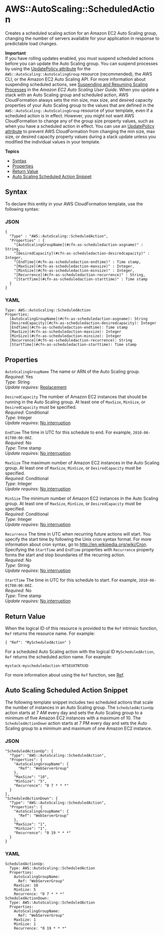 # AWS::AutoScaling::ScheduledAction<a name="aws-resource-as-scheduledaction"></a>

Creates a scheduled scaling action for an Amazon EC2 Auto Scaling group, changing the number of servers available for your application in response to predictable load changes\.

**Important**  
If you have rolling updates enabled, you must suspend scheduled actions before you can update the Auto Scaling group\. You can suspend processes by using the [UpdatePolicy attribute](aws-attribute-updatepolicy.md) for the `AWS::AutoScaling::AutoScalingGroup` resource \(recommended\), the AWS CLI, or the Amazon EC2 Auto Scaling API\. For more information about suspending scheduled actions, see [Suspending and Resuming Scaling Processes](https://docs.aws.amazon.com/autoscaling/ec2/userguide/as-suspend-resume-processes.html) in the *Amazon EC2 Auto Scaling User Guide*\.
When you update a stack with an Auto Scaling group and scheduled action, AWS CloudFormation always sets the min size, max size, and desired capacity properties of your Auto Scaling group to the values that are defined in the `AWS::AutoScaling::AutoScalingGroup` resource of your template, even if a scheduled action is in effect\. However, you might not want AWS CloudFormation to change any of the group size property values, such as when you have a scheduled action in effect\. You can use an [UpdatePolicy attribute](aws-attribute-updatepolicy.md) to prevent AWS CloudFormation from changing the min size, max size, or desired capacity property values during a stack update unless you modified the individual values in your template\.

**Topics**
+ [Syntax](#aws-resource-autoscaling-scheduledaction-syntax)
+ [Properties](#w13ab1c21c10c42c30c11)
+ [Return Value](#w13ab1c21c10c42c30c13)
+ [Auto Scaling Scheduled Action Snippet](#w13ab1c21c10c42c30c15)

## Syntax<a name="aws-resource-autoscaling-scheduledaction-syntax"></a>

To declare this entity in your AWS CloudFormation template, use the following syntax:

### JSON<a name="aws-resource-autoscaling-scheduledaction-syntax.json"></a>

```
{
  "Type" : "AWS::AutoScaling::ScheduledAction",
  "Properties" : {
    "[AutoScalingGroupName](#cfn-as-scheduledaction-asgname)" : String,
    "[DesiredCapacity](#cfn-as-scheduledaction-desiredcapacity)" : Integer,
    "[EndTime](#cfn-as-scheduledaction-endtime)" : Time stamp,
    "[MaxSize](#cfn-as-scheduledaction-maxsize)" : Integer,
    "[MinSize](#cfn-as-scheduledaction-minsize)" : Integer,
    "[Recurrence](#cfn-as-scheduledaction-recurrence)" : String,
    "[StartTime](#cfn-as-scheduledaction-starttime)" : Time stamp
  }
}
```

### YAML<a name="aws-resource-autoscaling-scheduledaction-syntax.yaml"></a>

```
Type: AWS::AutoScaling::ScheduledAction
Properties:
  [AutoScalingGroupName](#cfn-as-scheduledaction-asgname): String
  [DesiredCapacity](#cfn-as-scheduledaction-desiredcapacity): Integer
  [EndTime](#cfn-as-scheduledaction-endtime): Time stamp
  [MaxSize](#cfn-as-scheduledaction-maxsize): Integer
  [MinSize](#cfn-as-scheduledaction-minsize): Integer
  [Recurrence](#cfn-as-scheduledaction-recurrence): String
  [StartTime](#cfn-as-scheduledaction-starttime): Time stamp
```

## Properties<a name="w13ab1c21c10c42c30c11"></a>

`AutoScalingGroupName`  <a name="cfn-as-scheduledaction-asgname"></a>
The name or ARN of the Auto Scaling group\.  
*Required*: Yes  
*Type*: String  
*Update requires*: [Replacement](using-cfn-updating-stacks-update-behaviors.md#update-replacement)

`DesiredCapacity`  <a name="cfn-as-scheduledaction-desiredcapacity"></a>
The number of Amazon EC2 instances that should be running in the Auto Scaling group\. At least one of `MaxSize`, `MinSize`, or `DesiredCapacity` must be specified\.  
*Required*: Conditional  
*Type*: Integer  
*Update requires*: [No interruption](using-cfn-updating-stacks-update-behaviors.md#update-no-interrupt)

`EndTime`  <a name="cfn-as-scheduledaction-endtime"></a>
The time in UTC for this schedule to end\. For example, `2010-06-01T00:00:00Z`\.  
*Required*: No  
*Type*: Time stamp  
*Update requires*: [No interruption](using-cfn-updating-stacks-update-behaviors.md#update-no-interrupt)

`MaxSize`  <a name="cfn-as-scheduledaction-maxsize"></a>
The maximum number of Amazon EC2 instances in the Auto Scaling group\. At least one of `MaxSize`, `MinSize`, or `DesiredCapacity` must be specified\.  
*Required*: Conditional  
*Type*: Integer  
*Update requires*: [No interruption](using-cfn-updating-stacks-update-behaviors.md#update-no-interrupt)

`MinSize`  <a name="cfn-as-scheduledaction-minsize"></a>
The minimum number of Amazon EC2 instances in the Auto Scaling group\. At least one of `MaxSize`, `MinSize`, or `DesiredCapacity` must be specified\.  
*Required*: Conditional  
*Type*: Integer  
*Update requires*: [No interruption](using-cfn-updating-stacks-update-behaviors.md#update-no-interrupt)

`Recurrence`  <a name="cfn-as-scheduledaction-recurrence"></a>
The time in UTC when recurring future actions will start\. You specify the start time by following the Unix cron syntax format\. For more information about cron syntax, go to [http://en\.wikipedia\.org/wiki/Cron](http://en.wikipedia.org/wiki/Cron)\.  
Specifying the `StartTime` and `EndTime` properties with `Recurrence` property forms the start and stop boundaries of the recurring action\.  
*Required*: No  
*Type*: String  
*Update requires*: [No interruption](using-cfn-updating-stacks-update-behaviors.md#update-no-interrupt)

`StartTime`  <a name="cfn-as-scheduledaction-starttime"></a>
The time in UTC for this schedule to start\. For example, `2010-06-01T00:00:00Z`\.  
*Required*: No  
*Type*: Time stamp  
*Update requires*: [No interruption](using-cfn-updating-stacks-update-behaviors.md#update-no-interrupt)

## Return Value<a name="w13ab1c21c10c42c30c13"></a>

When the logical ID of this resource is provided to the `Ref` intrinsic function, `Ref` returns the resource name\. For example:

```
{ "Ref": "MyScheduledAction" }
```

For a scheduled Auto Scaling action with the logical ID `MyScheduledAction`, `Ref` returns the scheduled action name\. For example:

`mystack-myscheduledaction-NT5EUXTNTXXD`

For more information about using the `Ref` function, see [Ref](intrinsic-function-reference-ref.md)\.

## Auto Scaling Scheduled Action Snippet<a name="w13ab1c21c10c42c30c15"></a>

The following template snippet includes two scheduled actions that scale the number of instances in an Auto Scaling group\. The `ScheduledActionUp` action starts at 7 AM every day and sets the Auto Scaling group to a minimum of five Amazon EC2 instances with a maximum of 10\. The `ScheduledActionDown` action starts at 7 PM every day and sets the Auto Scaling group to a minimum and maximum of one Amazon EC2 instance\.

### JSON<a name="aws-resource-autoscaling-scheduledaction-example.json"></a>

```
"ScheduledActionUp": {
  "Type": "AWS::AutoScaling::ScheduledAction",
  "Properties": {
    "AutoScalingGroupName": {
      "Ref": "WebServerGroup"
    },
    "MaxSize": "10",
    "MinSize": "5",
    "Recurrence": "0 7 * * *"
  }
},
"ScheduledActionDown": {
  "Type": "AWS::AutoScaling::ScheduledAction",
  "Properties": {
    "AutoScalingGroupName": {
      "Ref": "WebServerGroup"
    },
    "MaxSize": "1",
    "MinSize": "1",
    "Recurrence": "0 19 * * *"
  }
}
```

### YAML<a name="aws-resource-autoscaling-scheduledaction-example.yaml"></a>

```
ScheduledActionUp: 
  Type: AWS::AutoScaling::ScheduledAction
  Properties:
    AutoScalingGroupName: 
      Ref: "WebServerGroup"
    MaxSize: 10
    MinSize: 5
    Recurrence: "0 7 * * *"
ScheduledActionDown: 
  Type: AWS::AutoScaling::ScheduledAction
  Properties:
    AutoScalingGroupName: 
      Ref: "WebServerGroup"
    MaxSize: 1
    MinSize: 1
    Recurrence: "0 19 * * *"
```